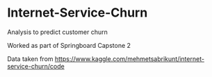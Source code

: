 # Internet-Service-Churn
Analysis to predict customer churn

Worked as part of Springboard Capstone 2

Data taken from https://www.kaggle.com/mehmetsabrikunt/internet-service-churn/code
